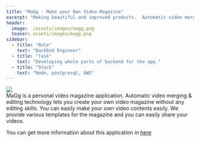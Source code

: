 ```yaml
---
title: "MaGg - Make your Own Video Magazine"
excerpt: "Making beautiful and improved products.  Automatic video merging & editing technology lets you create your own video magazine."
header:
  image:  /assets/images/magg.png
  teaser: assets/images/magg.png
sidebar:
  - title: "Role"
    text: "BackEnd Engineer"
  - title: "Task"
    text: "Developing whole parts of backend for the app."
  - title: "Stack"
    text: "Node, postgresql, AWS"
---
```


<img src="/assets/images/magg.gif">  <br/>
MaGg is a personal video magazine application. Automatic video merging & editing technology lets you create your own video magazine without any editing skills. You can easily make your own video contents easily. We provide various templates for the magazine and you can easily share your videos. 

You can get more information about this application in [here](https://maggapp.com)